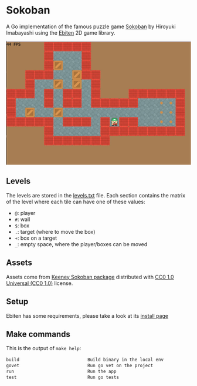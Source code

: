 # Sokoban

A Go implementation of the famous puzzle game [Sokoban](http://www.sokoban.jp/) by Hiroyuki
Imabayashi using the [Ebiten](https://ebiten.org/) 2D game library.

![Alt text](screenshot.jpg?raw=true "Screenshot")

## Levels

The levels are stored in the [levels.txt](./levels.txt) file.
Each section contains the matrix of the level where each tile can have one of these values:

- `@`: player
- `#`: wall
- `$`: box
- `.`: target (where to move the box)
- `+`: box on a target
- `_`: empty space, where the player/boxes can be moved

## Assets

Assets come from [Keeney Sokoban package](http://kenney.nl/assets/sokoban)
distributed with [CC0 1.0 Universal (CC0 1.0)](https://creativecommons.org/publicdomain/zero/1.0/)
license.

## Setup

Ebiten has some requirements, please take a look at its [install page](https://ebiten.org/documents/install.html)

## Make commands

This is the output of `make help`:

```
build                          Build binary in the local env
govet                          Run go vet on the project
run                            Run the app
test                           Run go tests
```
